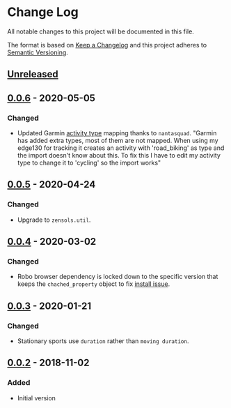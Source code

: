 # Change Log
All notable changes to this project will be documented in this file.

The format is based on [Keep a Changelog](http://keepachangelog.com/)
and this project adheres to [Semantic Versioning](http://semver.org/).


## [Unreleased]


## [0.0.6] - 2020-05-05
### Changed
- Updated Garmin [activity
  type](https://github.com/garmin-data/garmdown/issues/3) mapping thanks to
  `nantasquad`.  "Garmin has added extra types, most of them are not
  mapped. When using my edge130 for tracking it creates an activity with
  'road_biking' as type and the import doesn't know about this. To fix this I
  have to edit my activity type to change it to 'cycling' so the import works"


## [0.0.5] - 2020-04-24
### Changed
- Upgrade to ``zensols.util``.


## [0.0.4] - 2020-03-02
### Changed
- Robo browser dependency is locked down to the specific version that keeps the
  `chached_property` object to fix [install
  issue](https://github.com/garmin-data/garmdown/issues/1).


## [0.0.3] - 2020-01-21
### Changed
- Stationary sports use `duration` rather than `moving duration`.


## [0.0.2] - 2018-11-02
### Added
- Initial version


[Unreleased]: https://github.com/garmin-data/garmdown/compare/v0.0.6...HEAD
[0.0.6]: https://github.com/garmin-data/garmdown/compare/v0.0.5...v0.0.6
[0.0.5]: https://github.com/garmin-data/garmdown/compare/v0.0.4...v0.0.5
[0.0.4]: https://github.com/garmin-data/garmdown/compare/v0.0.3...v0.0.4
[0.0.3]: https://github.com/garmin-data/garmdown/compare/v0.0.2...v0.0.3
[0.0.2]: https://github.com/garmin-data/garmdown/compare/v0.0.1...v0.0.2
